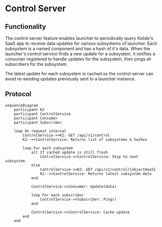 # Control Server

## Functionality

The control server feature enables launcher to periodically query Kolide's SaaS app to receive
data updates for various subsystems of launcher. Each subsystem is a named component and has a hash
of it's data. When the launcher's control service finds a new
update for a subsystem, it notifies a consumer registered to handle updates for the subsystem, then pings all subscribers for the subsystem.

The latest update for each subsystem is cached so the control server can avoid re-sending updates
previously sent to a launcher instance.


## Protocol

```mermaid
sequenceDiagram
    participant K2
    participant ControlService
    participant Consumer
    participant Subscriber

    loop On request interval
        ControlService->>K2: GET /api/v1/control
        K2-->>ControlService: Returns list of subsystems & hashes

        loop For each subsystem
            alt If cached update is still fresh
                ControlService->>ControlService: Skip to next subsystem
            else
                ControlService->>K2: GET /api/v1/control/{objectHash}
                K2-->>ControlService: Returns latest subsystem data
            end

            ControlService->>Consumer: Update(data)

            loop For each subscriber
                ControlService->>Subscriber: Ping()
            end

            ControlService->>ControlService: Cache update
        end
    end
```